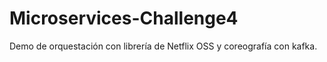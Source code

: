 # Microservices-Challenge4
Demo de orquestación con librería de Netflix OSS y coreografía con kafka.
